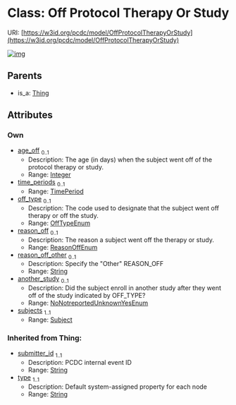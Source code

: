 
# Class: Off Protocol Therapy Or Study




URI: [https://w3id.org/pcdc/model/OffProtocolTherapyOrStudy](https://w3id.org/pcdc/model/OffProtocolTherapyOrStudy)


[![img](https://yuml.me/diagram/nofunky;dir:TB/class/[TimePeriod],[Thing],[Subject],[Subject]<subjects%201..1-++[OffProtocolTherapyOrStudy&#124;age_off:integer%20%3F;off_type:OffTypeEnum%20%3F;reason_off:ReasonOffEnum%20%3F;reason_off_other:string%20%3F;another_study:NoNotreportedUnknownYesEnum%20%3F;submitter_id(i):string;type(i):string],[TimePeriod]<time_periods%200..1-++[OffProtocolTherapyOrStudy],[Thing]^-[OffProtocolTherapyOrStudy])](https://yuml.me/diagram/nofunky;dir:TB/class/[TimePeriod],[Thing],[Subject],[Subject]<subjects%201..1-++[OffProtocolTherapyOrStudy&#124;age_off:integer%20%3F;off_type:OffTypeEnum%20%3F;reason_off:ReasonOffEnum%20%3F;reason_off_other:string%20%3F;another_study:NoNotreportedUnknownYesEnum%20%3F;submitter_id(i):string;type(i):string],[TimePeriod]<time_periods%200..1-++[OffProtocolTherapyOrStudy],[Thing]^-[OffProtocolTherapyOrStudy])

## Parents

 *  is_a: [Thing](Thing.md)

## Attributes


### Own

 * [age_off](age_off.md)  <sub>0..1</sub>
     * Description: The age (in days) when the subject went off of the protocol therapy or study.
     * Range: [Integer](types/Integer.md)
 * [time_periods](time_periods.md)  <sub>0..1</sub>
     * Range: [TimePeriod](TimePeriod.md)
 * [off_type](off_type.md)  <sub>0..1</sub>
     * Description: The code used to designate that the subject went off therapy or off the study.
     * Range: [OffTypeEnum](OffTypeEnum.md)
 * [reason_off](reason_off.md)  <sub>0..1</sub>
     * Description: The reason a subject went off the therapy or study.
     * Range: [ReasonOffEnum](ReasonOffEnum.md)
 * [reason_off_other](reason_off_other.md)  <sub>0..1</sub>
     * Description: Specify the "Other" REASON_OFF
     * Range: [String](types/String.md)
 * [another_study](another_study.md)  <sub>0..1</sub>
     * Description: Did the subject enroll in another study after they went off of the study indicated by OFF_TYPE?
     * Range: [NoNotreportedUnknownYesEnum](NoNotreportedUnknownYesEnum.md)
 * [subjects](subjects.md)  <sub>1..1</sub>
     * Range: [Subject](Subject.md)

### Inherited from Thing:

 * [submitter_id](submitter_id.md)  <sub>1..1</sub>
     * Description: PCDC internal event ID
     * Range: [String](types/String.md)
 * [type](type.md)  <sub>1..1</sub>
     * Description: Default system-assigned property for each node
     * Range: [String](types/String.md)
